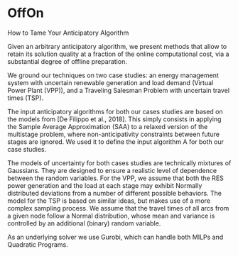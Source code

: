 # OffOn

How to Tame Your Anticipatory Algorithm

Given an arbitrary anticipatory algorithm, we present methods that allow to retain its solution quality at a fraction of the online computational cost, via a substantial degree of offline preparation.

We ground our techniques on two case studies: an energy management system with uncertain renewable generation and load demand (Virtual Power Plant (VPP)), and a Traveling Salesman Problem with uncertain travel times (TSP).

The input anticipatory algorithms for both our cases studies are based on the models from [De Filippo et al., 2018]. This simply consists in applying the Sample Average Approximation (SAA) to a relaxed version of the multistage problem, where non-anticipativity constraints between future stages are ignored. We used it to define the input algorithm A for both our case studies.

The models of uncertainty for both cases studies are technically mixtures of Gaussians. They are designed to ensure a realistic level of dependence between the random variables.
For the VPP, we assume that both the RES power generation and the load at each stage may exhibit Normally distributed deviations from a number of different possible behaviors.
The model for the TSP is based on similar ideas, but makes use of a more complex sampling process. We assume that the travel times of all arcs from a given node follow a Normal distribution, whose mean and variance is controlled by an additional (binary) random variable.

As an underlying solver we use Gurobi, which can handle both MILPs and Quadratic Programs.




